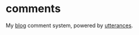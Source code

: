 # comments

My [blog](https://akynazh.site) comment system, powered by [utterances](https://utteranc.es).
